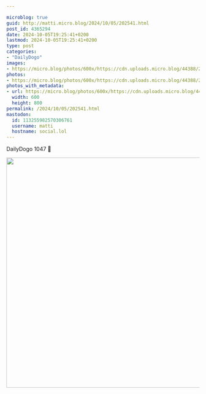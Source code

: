 ```yaml
---

microblog: true
guid: http://matti.micro.blog/2024/10/05/202541.html
post_id: 4365294
date: 2024-10-05T19:25:41+0200
lastmod: 2024-10-05T19:25:41+0200
type: post
categories:
- "DailyDogo"
images:
- https://micro.blog/photos/600x/https://cdn.uploads.micro.blog/44388/2024/faf9fbbd759241dd81940b36395613e2.jpg
photos:
- https://micro.blog/photos/600x/https://cdn.uploads.micro.blog/44388/2024/faf9fbbd759241dd81940b36395613e2.jpg
photos_with_metadata:
- url: https://micro.blog/photos/600x/https://cdn.uploads.micro.blog/44388/2024/faf9fbbd759241dd81940b36395613e2.jpg
  width: 600
  height: 800
permalink: /2024/10/05/202541.html
mastodon:
  id: 113255982570306761
  username: matti
  hostname: social.lol
---
```

DailyDogo 1047 🐶

<img src="/media/uploads/2024/faf9fbbd759241dd81940b36395613e2.jpg" width="600" alt="" />
